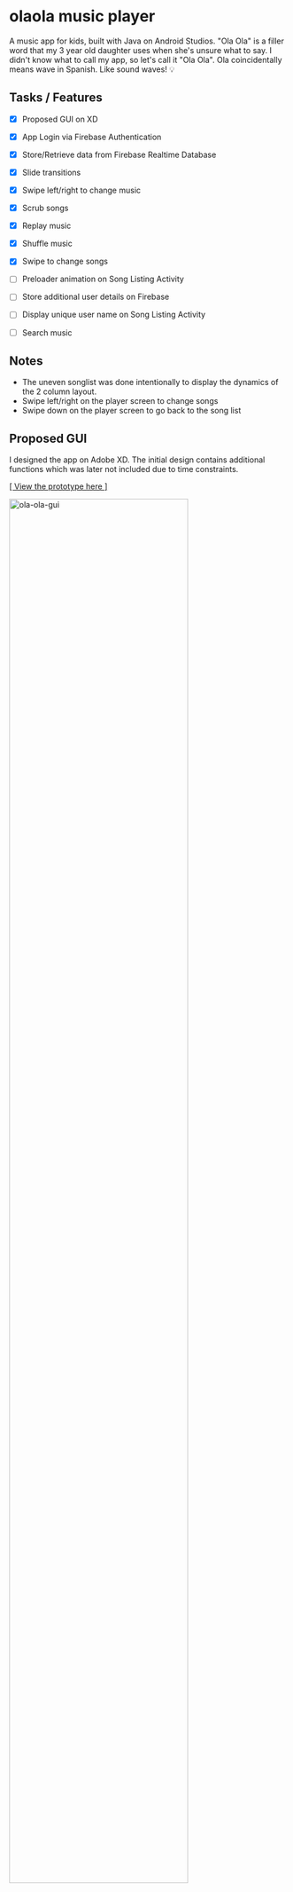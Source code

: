 # olaola music player
A music app for kids, built with Java on Android Studios. "Ola Ola" is a filler word that my 3 year old daughter uses when she's unsure what to say. I didn't know what to call my app, so let's call it "Ola Ola". Ola coincidentally means wave in Spanish. Like sound waves! 💡

## Tasks / Features
- [x] Proposed GUI on XD
- [x] App Login via Firebase Authentication
- [x] Store/Retrieve data from Firebase Realtime Database
- [x] Slide transitions 
- [x] Swipe left/right to change music 
- [x] Scrub songs 
- [x] Replay music
- [x] Shuffle music 
- [x] Swipe to change songs 
- [ ] Preloader animation on Song Listing Activity
- [ ] Store additional user details on Firebase 
- [ ] Display unique user name on Song Listing Activity
- [ ] Search music 


## Notes
- The uneven songlist was done intentionally to display the dynamics of the 2 column layout.
- Swipe left/right on the player screen to change songs
- Swipe down on the player screen to go back to the song list 


## Proposed GUI 
I designed the app on Adobe XD. The initial design contains additional functions which was later not included due to time constraints. 

[[ View the prototype here ]](https://xd.adobe.com/view/e5575c5b-b6d6-4e50-ae59-04d8a4180cda-b004/)

<img src="http://music-app-bf8f9.web.app/img/ola-ola-gui-overview.png" alt="ola-ola-gui" width="80%"/>

## Bugs Found
- [x] Tapping on the coverArt multiple times causes startActivity animation to appear 
- [ ] When going prevActivity from the player, the current screen blinks for a second
- [ ] Pressing next/previous, the current coverArt disappears instead of slides out
- [ ] Sometimes the shuffle song lands on the same song again

## Visit my Instagram! 
I've also documented the programming process (and my #100daysofcode journey) on my instagram page [mmw.codes](https://instagram.com/mmw.codes)


### Attribution
* [Monster Vectors](https://www.freepik.com/vectors/character) 
* [GeeksforGeeks](https://www.geeksforgeeks.org/how-to-populate-recyclerview-with-firebase-data-using-firebaseui-in-android-studio/)

### Libraries/Resources/Tutorials 
* [Picasso](https://square.github.io/picasso/#download)  
* [Firebase Documentation](https://firebase.google.com/docs/libraries) 
* [Firebase Authentication Setup](https://www.youtube.com/watch?v=TwHmrZxiPA8) 
